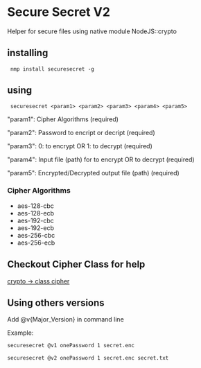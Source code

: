 # Secure Secret V2
Helper for secure files using native module NodeJS::crypto

## installing
` nmp install securesecret -g`

## using
` securesecret <param1> <param2> <param3> <param4> <param5>`

 "param1": Cipher Algorithms (required)

 "param2": Password to encript or decript (required)

 "param3": 0: to encrypt OR 1: to decrypt (required)

 "param4": Input file (path) for to encrypt OR to decrypt (required)

 "param5": Encrypted/Decrypted output file (path) (required)

### Cipher Algorithms
* aes-128-cbc
* aes-128-ecb
* aes-192-cbc
* aes-192-ecb
* aes-256-cbc
* aes-256-ecb

 ## Checkout Cipher Class for help
 [crypto -> class cipher](https://nodejs.org/api/crypto.html#crypto_class_cipher)

 ## Using others versions

 Add @v{Major_Version} in command line

 Example: 

 ```bash
 securesecret @v1 onePassword 1 secret.enc
 ```

 ```bash
 securesecret @v2 onePassword 1 secret.enc secret.txt
 ```